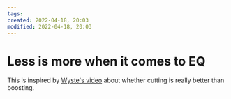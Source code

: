 ```yaml
---
tags: 
created: 2022-04-18, 20:03
modified: 2022-04-18, 20:03
---
```


# Less is more when it comes to EQ
This is inspired by [Wyste's video](https://www.youtube.com/watch?app=desktop&utm_source=pocket_mylist&v=25Dn-4HXikw) about whether cutting is really better than boosting.